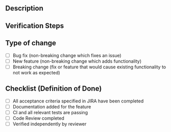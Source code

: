 ## Description
<!-- Please include a summary of the change and a link to the GitHub issue. You can use the closing keywords to link a pull request to an issue: [https://docs.github.com/en/enterprise/2.18/user/github/managing-your-work-on-github/linking-a-pull-request-to-an-issue].

Please add any additional motivation and context as needed. Screenshots are also welcome -->

## Verification Steps
<!--
Add the steps required to check this change. Following an example.

1. Go to `XX >> YY >> SS`
2. Create a new item `N` with the info `X`
3. Try to edit this item 
4. Check if in the left menu the feature X is not so long present.
-->

## Type of change
<!-- Please delete options that are not relevant. -->
- [ ] Bug fix (non-breaking change which fixes an issue)
- [ ] New feature (non-breaking change which adds functionality)
- [ ] Breaking change (fix or feature that would cause existing functionality to not work as expected)

## Checklist (Definition of Done)
<!-- Please strikethrough options not relevant using two tildes ~~Text~~. Do not delete non relevant options -->
- [ ] All acceptance criteria specified in JIRA have been completed
- [ ] Documentation added for the feature
- [ ] CI and all relevant tests are passing
- [ ] Code Review completed
- [ ] Verified independently by reviewer